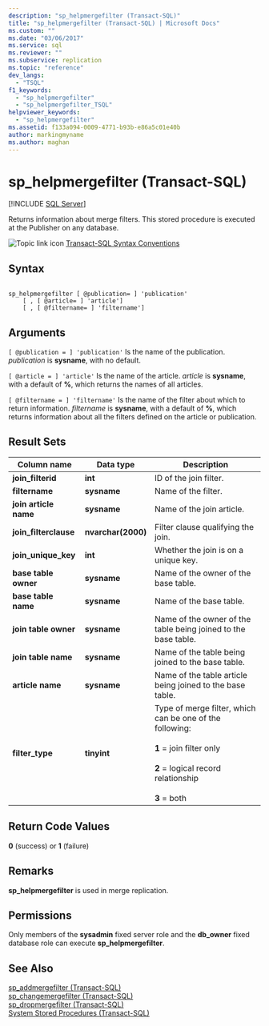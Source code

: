 ```yaml
---
description: "sp_helpmergefilter (Transact-SQL)"
title: "sp_helpmergefilter (Transact-SQL) | Microsoft Docs"
ms.custom: ""
ms.date: "03/06/2017"
ms.service: sql
ms.reviewer: ""
ms.subservice: replication
ms.topic: "reference"
dev_langs: 
  - "TSQL"
f1_keywords: 
  - "sp_helpmergefilter"
  - "sp_helpmergefilter_TSQL"
helpviewer_keywords: 
  - "sp_helpmergefilter"
ms.assetid: f133a094-0009-4771-b93b-e86a5c01e40b
author: markingmyname
ms.author: maghan
---
```

# sp_helpmergefilter (Transact-SQL)
[!INCLUDE [SQL Server](../../includes/applies-to-version/sqlserver.md)]

  Returns information about merge filters. This stored procedure is executed at the Publisher on any database.  
  
 ![Topic link icon](../../database-engine/configure-windows/media/topic-link.gif "Topic link icon") [Transact-SQL Syntax Conventions](../../t-sql/language-elements/transact-sql-syntax-conventions-transact-sql.md)  
  
## Syntax  
  
```  
  
sp_helpmergefilter [ @publication= ] 'publication'   
    [ , [ @article= ] 'article']  
    [ , [ @filtername= ] 'filtername']  
```  
  
## Arguments  
`[ @publication = ] 'publication'`
 Is the name of the publication. *publication* is **sysname**, with no default.  
  
`[ @article = ] 'article'`
 Is the name of the article. *article* is **sysname**, with a default of **%**, which returns the names of all articles.  
  
`[ @filtername = ] 'filtername'`
 Is the name of the filter about which to return information. *filtername* is **sysname**, with a default of **%**, which returns information about all the filters defined on the article or publication.  
  
## Result Sets  
  
|Column name|Data type|Description|  
|-----------------|---------------|-----------------|  
|**join_filterid**|**int**|ID of the join filter.|  
|**filtername**|**sysname**|Name of the filter.|  
|**join article name**|**sysname**|Name of the join article.|  
|**join_filterclause**|**nvarchar(2000)**|Filter clause qualifying the join.|  
|**join_unique_key**|**int**|Whether the join is on a unique key.|  
|**base table owner**|**sysname**|Name of the owner of the base table.|  
|**base table name**|**sysname**|Name of the base table.|  
|**join table owner**|**sysname**|Name of the owner of the table being joined to the base table.|  
|**join table name**|**sysname**|Name of the table being joined to the base table.|  
|**article name**|**sysname**|Name of the table article being joined to the base table.|  
|**filter_type**|**tinyint**|Type of merge filter, which can be one of the following:<br /><br /> **1** = join filter only<br /><br /> **2** = logical record relationship<br /><br /> **3** = both|  
  
## Return Code Values  
 **0** (success) or **1** (failure)  
  
## Remarks  
 **sp_helpmergefilter** is used in merge replication.  
  
## Permissions  
 Only members of the **sysadmin** fixed server role and the **db_owner** fixed database role can execute **sp_helpmergefilter**.  
  
## See Also  
 [sp_addmergefilter &#40;Transact-SQL&#41;](../../relational-databases/system-stored-procedures/sp-addmergefilter-transact-sql.md)   
 [sp_changemergefilter &#40;Transact-SQL&#41;](../../relational-databases/system-stored-procedures/sp-changemergefilter-transact-sql.md)   
 [sp_dropmergefilter &#40;Transact-SQL&#41;](../../relational-databases/system-stored-procedures/sp-dropmergefilter-transact-sql.md)   
 [System Stored Procedures &#40;Transact-SQL&#41;](../../relational-databases/system-stored-procedures/system-stored-procedures-transact-sql.md)  
  
  
